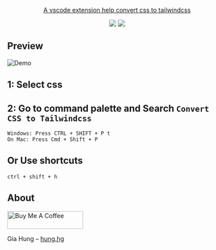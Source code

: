 <p align="center">
<a href="https://marketplace.visualstudio.com/items?itemName=hunghg255.css-2-tailwindcss" target="_blank" rel="noopener noreferrer">
</p>

<p align="center">
  A vscode extension help convert css to tailwindcss
</p>

<p align="center">
    <a href="https://github.com/hunghg255/css-to-tailwindcss-extension/stargazers"><img src="https://img.shields.io/github/stars/hunghg255/css-to-tailwindcss-extension?colorA=363a4f&colorB=f9c35a&style=for-the-badge"></a>
    <a href="https://marketplace.visualstudio.com/items?itemName=hunghg255.css-2-tailwindcss"><img src="https://img.shields.io/visual-studio-marketplace/azure-devops/installs/total/hunghg255.css-2-tailwindcss?colorA=363a4f&colorB=5BDfff&style=for-the-badge"></a>
</p>

## Preview

![Demo](https://res.cloudinary.com/hunghg255/image/upload/v1685594372/css2tailwindcss-demo_lzpyfi.gif)

## 1: Select css

## 2: Go to command palette and Search `Convert CSS to Tailwindcss`

```
Windows: Press CTRL + SHIFT + P t
On Mac: Press Cmd + Shift + P
```

## Or Use shortcuts

```
ctrl + shift + h
```

## About

<a href="https://www.buymeacoffee.com/hunghg255" target="_blank"><img src="https://cdn.buymeacoffee.com/buttons/default-orange.png" alt="Buy Me A Coffee" height="41" width="174"></a>

Gia Hung – [hung.hg](https://hung.thedev.id)
